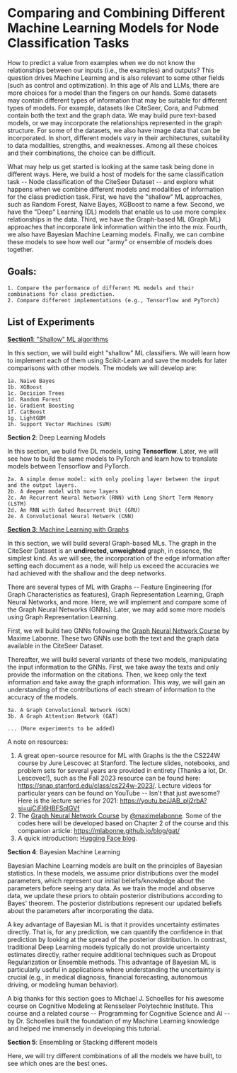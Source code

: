 # Comparing and Combining Different Machine Learning Models for Node Classification Tasks

How to predict a value from examples when we do not know the relationships between our inputs (i.e., the examples) and outputs? This question drives Machine Learning and is also relevant to some other fields (such as control and optimization). In this age of AIs and LLMs, there are more choices for a model than the fingers on our hands. Some datasets may contain different types of information that may be suitable for different types of models. For example, datasets like CiteSeer, Cora, and Pubmed contain both the text and the graph data. We may build pure text-based models, or we may incorporate the relationships represented in the graph structure. For some of the datasets, we also have image data that can be incorporated. In short, different models vary in their architectures, suitability to data modalities, strengths, and weaknesses. Among all these choices and their combinations, the choice can be difficult. 

What may help us get started is looking at the same task being done in different ways. Here, we build a host of models for the same classification task -- Node classification of the CiteSeer Dataset -- and explore what happens when we combine different models and modalities of information for the class prediction task. First, we have the "shallow" ML approaches, such as Random Forest, Naive Bayes, XGBoost to name a few. Second, we have the "Deep" Learning (DL) models that enable us to use more complex relationships in the data. Third, we have the Graph-based ML (Graph ML) approaches that incorporate link information within the  into the mix. Fourth, we also have Bayesian Machine Learning models. Finally, we can combine these models to see how well our "army" or ensemble of models does together.


<!-- In short, the choice is not uniquand requires trial-and-error with different models to find the best one from the pool. In this work, we run a set of experiments for the same classification task -- Node classification of the CiteSeer Dataset -- and compare their performance. We also see what happens if we stack or combine different models together. -->


## Goals:
    1. Compare the performance of different ML models and their combinations for class prediction.
    2. Compare different implementations (e.g., Tensorflow and PyTorch)


## List of Experiments

[**Section1**: "Shallow" ML algorithms](https://github.com/Roussel006/Many_MLs_for_Node_Classification/blob/main/Section_1_Shallow_MLs.ipynb)

In this section, we will build eight "shallow" ML classifiers. We will learn how to implement each of them using Scikit-Learn and save the models for later comparisons with other models. The models we will develop are:

    1a. Naive Bayes
    1b. XGBoost
    1c. Decision Trees
    1d. Random Forest
    1e. Gradient Boosting
    1f. CatBoost
    1g. LightGBM
    1h. Support Vector Machines (SVM)

**Section 2**: Deep Learning Models 

In this section, we build five DL models, using **Tensorflow**. Later, we will see how to build the same models to PyTorch and learn how to translate models between Tensorflow and PyTorch.

    2a. A simple dense model: with only pooling layer between the input and the output layers.
    2b. A deeper model with more layers
    2c. An Recurrent Neural Network (RNN) with Long Short Term Memory (LSTM)
    2d. An RNN with Gated Recurrent Unit (GRU)
    2e. A Convolutional Neural Network (CNN)

[**Section 3**: Machine Learning with Graphs](https://github.com/Roussel006/Many_MLs_for_Node_Classification/blob/main/Section_3_Machine_Learning_with_Graphs.ipynb)

In this section, we will build several Graph-based MLs. The graph in the CiteSeer Dataset is an **undirected, unweighted** graph, in essence, the simplest kind. As we will see, the incorporation of the edge information after setting each document as a node, will help us exceed the accuracies we had achieved with the shallow and the deep networks.

There are several types of ML with Graphs -- Feature Engineering (for Graph Characteristics as features), Graph Representation Learning, Graph Neural Networks, and more. Here, we will implement and compare some of the Graph Neural Networks (GNNs). Later, we may add some more models using Graph Representation Learning.

First, we will build two GNNs following the [Graph Neural Network Course](https://github.com/mlabonne/Graph-Neural-Network-Course) by Maxime Labonne. These two GNNs use both the text and the graph data available in the CiteSeer Dataset. 

Thereafter, we will build several variants of these two models, manipulating the input information to the GNNs. First, we take away the texts and only provide the information on the citations. Then, we keep only the text information and take away the graph information. This way, we will gain an understanding of the contributions of each stream of information to the accuracy of the models.

    3a. A Graph Convolutional Network (GCN)
    3b. A Graph Attention Network (GAT)

    ... (More experiments to be added)


<!-- **Graph Representation Learning**
Node Embeddings: Techniques like DeepWalk, node2vec, and LINE that learn low-dimensional representations of nodes.
Graph Embeddings: Methods like GraphSAGE and Graph Convolutional Networks (GCNs) that learn representations for entire graphs.
Edge Embeddings: Techniques that focus on learning representations for edges in a graph.

**Feature Engineering**
Manual Feature Extraction: Extracting features like node degree, clustering coefficient, and centrality measures.
Graph Kernels: Methods like Weisfeiler-Lehman Kernel and Shortest Path Kernel that measure similarity between graphs.
Graph Augmentation: Techniques that enhance graph data by adding or modifying nodes and edges.

**Graph Neural Networks (GNNs)**
Graph Convolutional Networks (GCNs): Neural networks that apply convolution operations on graphs.
Graph Attention Networks (GATs): GNNs that use attention mechanisms to weigh the importance of neighboring nodes.
Graph Recurrent Networks (GRNs): GNNs that incorporate recurrent neural network architectures for sequential data.
Graph Autoencoders: Unsupervised learning models that encode graph data into a latent space and then decode it back.

**Graph-Based Algorithms**:
PageRank: An algorithm used to rank nodes in a graph based on their importance.
Label Propagation: A semi-supervised learning algorithm that propagates labels through the graph.
Community Detection: Algorithms like Louvain and Girvan-Newman that identify clusters or communities within a graph.

**Graph Generative Models**
GraphRNN: A recurrent neural network-based model for generating graphs.
GraphVAE: A variational autoencoder for generating graphs.
GraphGAN: A generative adversarial network for generating graphs.

**Some Graph-Based Applications**
Social Network Analysis: Analyzing social networks to understand relationships and influence.
Recommendation Systems: Using graph-based techniques to recommend items or connections.
Molecular Graphs: Analyzing molecular structures for drug discovery and chemistry.
Knowledge Graphs: Representing and reasoning over knowledge in a structured form.

These are just a few examples of the diverse techniques and applications in graph-based ML. One can find more details in the [Hugging Face blog](https://huggingface.co/blog/intro-graphml). -->

A note on resources: 
    
1. A great open-source resource for ML with Graphs is the the CS224W course by Jure Lescovec at Stanford. The lecture slides, notebooks, and problem sets for several years are provided in entirety (Thanks a lot, Dr. Lescovec!), such as the Fall 2023 resource can be found here: https://snap.stanford.edu/class/cs224w-2023/. Lecture videos for particular years can be found on YouTube -- Isn't that just awesome? Here is the lecture series for 2021: https://youtu.be/JAB_plj2rbA?si=ujCiFl6HBFSqlGVf
2. The [Graph Neural Network Course](https://github.com/mlabonne/Graph-Neural-Network-Course) by [@maximelabonne](https://twitter.com/maximelabonne). Some of the codes here will be developed based on Chapter 2 of the course and this companion article: https://mlabonne.github.io/blog/gat/
3. A quick introduction: [Hugging Face blog](https://huggingface.co/blog/intro-graphml).

**Section 4**: Bayesian Machine Learning

Bayesian Machine Learning models are built on the principles of Bayesian statistics. In these models, we assume prior distributions over the model parameters, which represent our initial beliefs/knowledge about the parameters before seeing any data. As we train the model and observe data, we update these priors to obtain posterior distributions according to Bayes' theorem. The posterior distributions represent our updated beliefs about the parameters after incorporating the data.

A key advantage of Bayesian ML is that it provides uncertainty estimates directly. That is, for any prediction, we can quantify the confidence in that prediction by looking at the spread of the posterior distribution. In contrast, traditional Deep Learning models typically do not provide uncertainty estimates directly, rather require additional techniques such as Dropout Regularization or Ensemble methods. This advantage of Bayesian ML is particularly useful in applications where understanding the uncertainty is crucial (e.g., in medical diagnosis, financial forecasting, autonomous driving, or modeling human behavior).

A big thanks for this section goes to Michael J. Schoelles for his awesome course on Cognitive Modeling at Rensselaer Polytechnic Institute. This course and a related course -- Programming for Cognitive Science and AI -- by Dr. Schoelles built the foundation of my Machine Learning knowledge and helped me immensely in developing this tutorial.

<!-- A key advantage of Bayesian ML is that it provides uncertainty estimates directly. That is, for any prediction, we can quantify the confidence in that prediction by looking at the spread of the posterior distribution. This is particularly useful in applications where understanding the uncertainty is crucial, such as in medical diagnosis, financial forecasting, autonomous driving, or modeling human behavior.

In contrast, traditional Deep Learning models typically do not provide uncertainty estimates directly. These models are often deterministic; meaning that for a given input, they produce a single output without any measure of uncertainty. To estimate uncertainty in Deep Learning models, additional techniques are required, such as:

1. Dropout: A regularization technique where random neurons are dropped during training. At inference time, dropout can be used to create an ensemble of models, and the variance in their predictions can be used as an uncertainty estimate.

2. Ensemble Methods: Training multiple models independently and combining their predictions. The variance in the predictions of the ensemble members can be used to estimate uncertainty.

While these methods can provide some measure of uncertainty, they are often less straightforward and may not capture the full range of uncertainty as effectively as Bayesian methods.

In summary, Bayesian Machine Learning models offer a more natural and direct way to quantify uncertainty in predictions, which can be a significant advantage over other Machine Learning and Deep Learning methods in many applications. -->

**Section 5**: Ensembling or Stacking different models

Here, we will try different combinations of all the models we have built, to see which ones are the best ones.


<!-- ## More options:

PyMC3 models -- Bayesian Learning models. Gaussian processes, 
Unsupervised methods (e.g., Spectral Clustering) -->
